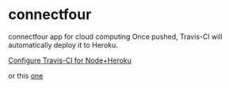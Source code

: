 connectfour
===========

connectfour app for cloud computing
Once pushed, Travis-Cl will automatically deploy it to Heroku.

[Configure Travis-Cl for Node+Heroku](http://shapeshed.com/continuously-deploy-node-apps-with-github-travis-and-heroku/)

or this [one](http://xseignard.github.io/2013/02/18/continuous-deployement-with-github-travis-and-heroku-for-node.js/)

